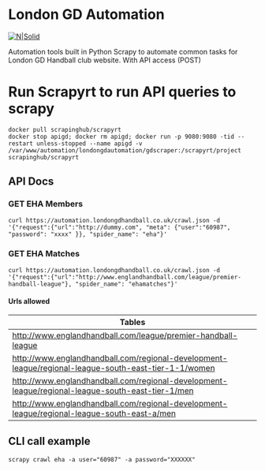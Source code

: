 # London GD Automation

[![N|Solid](https://londongdhandball.co.uk/templates/londongd2015/img/logo.png)](https://londongdhandball.co.uk)

Automation tools built in Python Scrapy to automate common tasks for London GD Handball club website. With API access (POST)

# Run Scrapyrt to run API queries to scrapy
```
docker pull scrapinghub/scrapyrt
docker stop apigd; docker rm apigd; docker run -p 9080:9080 -tid --restart unless-stopped --name apigd -v /var/www/automation/londongdautomation/gdscraper:/scrapyrt/project scrapinghub/scrapyrt
```


## API Docs
### GET EHA Members
```
curl https://automation.londongdhandball.co.uk/crawl.json -d '{"request":{"url":"http://dummy.com", "meta": {"user":"60987", "password": "xxxx" }}, "spider_name": "eha"}'
  ```


### GET EHA Matches
```
curl https://automation.londongdhandball.co.uk/crawl.json -d '{"request":{"url":"http://www.englandhandball.com/league/premier-handball-league"}, "spider_name": "ehamatches"}'
  ```
#### Urls allowed
| Tables        |
| ------------- |
| http://www.englandhandball.com/league/premier-handball-league |
| http://www.englandhandball.com/regional-development-league/regional-league-south-east-tier-1-1/women |
| http://www.englandhandball.com/regional-development-league/regional-league-south-east-tier-1/men |
| http://www.englandhandball.com/regional-development-league/regional-league-south-east-a/men |



## CLI call example
```
scrapy crawl eha -a user="60987" -a password="XXXXXX"
```


